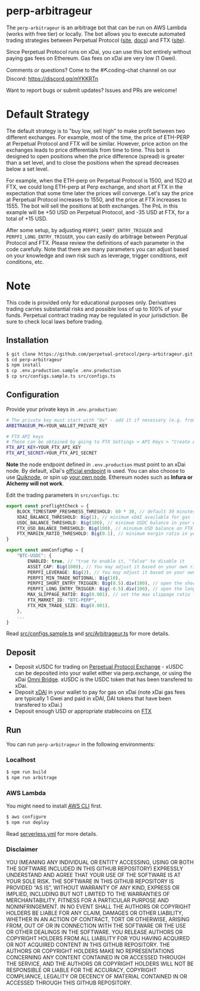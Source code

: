 # perp-arbitrageur
The `perp-arbitrageur` is an arbitrage bot that can be run on AWS Lambda (works with free tier) or locally. The bot allows you to execute automated trading strategies between Perpetual Protocol ([site](https://perp.fi/), [docs](https://docs.perp.fi/)) and FTX ([site](https://ftx.com/)).

Since Perpetual Protocol runs on xDai, you can use this bot entirely without paying gas fees on Ethereum. Gas fees on xDai are very low (1 Gwei).

Comments or questions? Come to the #⛏coding-chat channel on our Discord: https://discord.gg/mYKKRTn

Want to report bugs or submit updates? Issues and PRs are welcome!

# Default Strategy
The default strategy is to "buy low, sell high" to make profit between two different exchanges. For example, most of the time, the price of ETH-PERP at Perpetual Protocol and FTX will be similar. However, price action on the exchanges leads to price differentials from time to time. This bot is designed to open positions when the price difference (spread) is greater than a set level, and to close the positions when the spread decreases below a set level. 

For example, when the ETH-perp on Perpetual Protocol is 1500, and 1520 at FTX, we could long ETH-perp at Perp exchange, and short at FTX in the expectation that some time later the prices will converge. Let's say the price at Perpetual Protocol increases to 1550, and the price at FTX increases to 1555. The bot will sell the positions at both exchanges. The PnL in this example will be +50 USD on Perpetual Protocol, and -35 USD at FTX, for a total of +15 USD. 

After some setup, by adjusting `PERPFI_SHORT_ENTRY_TRIGGER` and `PERPFI_LONG_ENTRY_TRIGGER`, you can easily do arbitrage between Perptual Protocol and FTX. Please review the definitions of each parameter in the code carefully. Note that there are many parameters you can adjust based on your knowledge and own risk such as leverage, trigger conditions, exit conditions, etc. 
# Note
This code is provided only for educational purposes only. Derivatives trading carries substantial risks and possible loss of up to 100% of your funds. Perpetual contract trading may be regulated in your jurisdiction. Be sure to check local laws before trading.


## Installation

```bash
$ git clone https://github.com/perpetual-protocol/perp-arbitrageur.git
$ cd perp-arbitrageur
$ npm install
$ cp .env.production.sample .env.production
$ cp src/configs.sample.ts src/configs.ts
```

## Configuration

Provide your private keys in `.env.production`:

```bash
# The private key must start with "0x" - add it if necessary (e.g. from private key exported from Metamask)
ARBITRAGEUR_PK=YOUR_WALLET_PRIVATE_KEY

# FTX API keys
# These can be obtained by going to FTX Settings > API Keys > "Create API key for bot"
FTX_API_KEY=YOUR_FTX_API_KEY
FTX_API_SECRET=YOUR_FTX_API_SECRET
```
**Note** the node endpoint defined in `.env.production` must point to an xDai node. By default, xDai's [official endpoint](https://www.xdaichain.com/for-developers/developer-resources#json-rpc-endpoints) is used. You can also choose to use [Quiknode](https://www.quiknode.io/), or spin up [your own node](https://www.xdaichain.com/for-validators/node-deployment/manual-deployment). Ethereum nodes such as **Infura or Alchemy will not work**.

Edit the trading parameters in `src/configs.ts`:

```ts
export const preflightCheck = {
    BLOCK_TIMESTAMP_FRESHNESS_THRESHOLD: 60 * 30, // default 30 minutes; this is a safety check. Occasionally, xDai's official WebSocket endpoint may return out-dated block data
    XDAI_BALANCE_THRESHOLD: Big(1), // minimum xDAI available for gas fees; gas on xDai is paid in xDAI. See ‘Deposit’ section below.
    USDC_BALANCE_THRESHOLD: Big(100), // minimum USDC balance in your wallet
    FTX_USD_BALANCE_THRESHOLD: Big(100), // minimum USD balance on FTX
    FTX_MARGIN_RATIO_THRESHOLD: Big(0.1), // minimum margin ratio in your FTX margin trading
}

export const ammConfigMap = {
    "BTC-USDC": {
        ENABLED: true, // "true to enable it, "false" to disable it
        ASSET_CAP: Big(1000), // You may adjust it based on your own risk.
        PERPFI_LEVERAGE: Big(2), // You may adjust it based on your own risk.
        PERPFI_MIN_TRADE_NOTIONAL: Big(10), 
        PERPFI_SHORT_ENTRY_TRIGGER: Big(0.5).div(100), // open the short position at Perp exchange when the spread is >= 0.5 % 
        PERPFI_LONG_ENTRY_TRIGGER: Big(-0.5).div(100), // open the long position at Perp excahnge when the spread is =< -0.5%
        MAX_SLIPPAGE_RATIO: Big(0.001), // set the max slippage ratio limit to avoid large slippage 
        FTX_MARKET_ID: "BTC-PERP",
        FTX_MIN_TRADE_SIZE: Big(0.001), 
    },
    ...
}
```

Read [src/configs.sample.ts](https://github.com/perpetual-protocol/perp-arbitrageur/blob/main/src/configs.sample.ts) and [src/Arbitrageur.ts](https://github.com/perpetual-protocol/perp-arbitrageur/blob/main/src/Arbitrageur.ts) for more details.

## Deposit

- Deposit xUSDC for trading on [Perpetual Protocol Exchange](https://perp.exchange/) - xUSDC can be deposited into your wallet either via perp.exchange, or using the xDai [Omni Bridge](https://omni.xdaichain.com/). xUSDC is the USDC token that has been transfered to xDai.
- Deposit [xDAI](https://www.xdaichain.com/for-users/get-xdai-tokens) in your wallet to pay for gas on xDai (note xDai gas fees are typically 1 Gwei and paid in xDAI, DAI tokens that have been transfered to xDai.)
- Deposit enough USD or appropriate stablecoins on [FTX](https://ftx.com/)

## Run

You can run `perp-arbitrageur` in the following environments:

### Localhost

```bash
$ npm run build
$ npm run arbitrage
```

### AWS Lambda

You might need to install [AWS CLI](https://aws.amazon.com/cli/) first.

```bash
$ aws configure
$ npm run deploy
```

Read [serverless.yml](https://github.com/perpetual-protocol/perp-arbitrageur/blob/main/serverless.yml) for more details.

### Disclaimer

YOU (MEANING ANY INDIVIDUAL OR ENTITY ACCESSING, USING OR BOTH THE SOFTWARE INCLUDED IN THIS GITHUB REPOSITORY) EXPRESSLY UNDERSTAND AND AGREE THAT YOUR USE OF THE SOFTWARE IS AT YOUR SOLE RISK. THE SOFTWARE IN THIS GITHUB REPOSITORY IS PROVIDED “AS IS”, WITHOUT WARRANTY OF ANY KIND, EXPRESS OR IMPLIED, INCLUDING BUT NOT LIMITED TO THE WARRANTIES OF MERCHANTABILITY, FITNESS FOR A PARTICULAR PURPOSE AND NONINFRINGEMENT. IN NO EVENT SHALL THE AUTHORS OR COPYRIGHT HOLDERS BE LIABLE FOR ANY CLAIM, DAMAGES OR OTHER LIABILITY, WHETHER IN AN ACTION OF CONTRACT, TORT OR OTHERWISE, ARISING FROM, OUT OF OR IN CONNECTION WITH THE SOFTWARE OR THE USE OR OTHER DEALINGS IN THE SOFTWARE. YOU RELEASE AUTHORS OR COPYRIGHT HOLDERS FROM ALL LIABILITY FOR YOU HAVING ACQUIRED OR NOT ACQUIRED CONTENT IN THIS GITHUB REPOSITORY. THE AUTHORS OR COPYRIGHT HOLDERS MAKE NO REPRESENTATIONS CONCERNING ANY CONTENT CONTAINED IN OR ACCESSED THROUGH THE SERVICE, AND THE AUTHORS OR COPYRIGHT HOLDERS WILL NOT BE RESPONSIBLE OR LIABLE FOR THE ACCURACY, COPYRIGHT COMPLIANCE, LEGALITY OR DECENCY OF MATERIAL CONTAINED IN OR ACCESSED THROUGH THIS GITHUB REPOSITORY.
